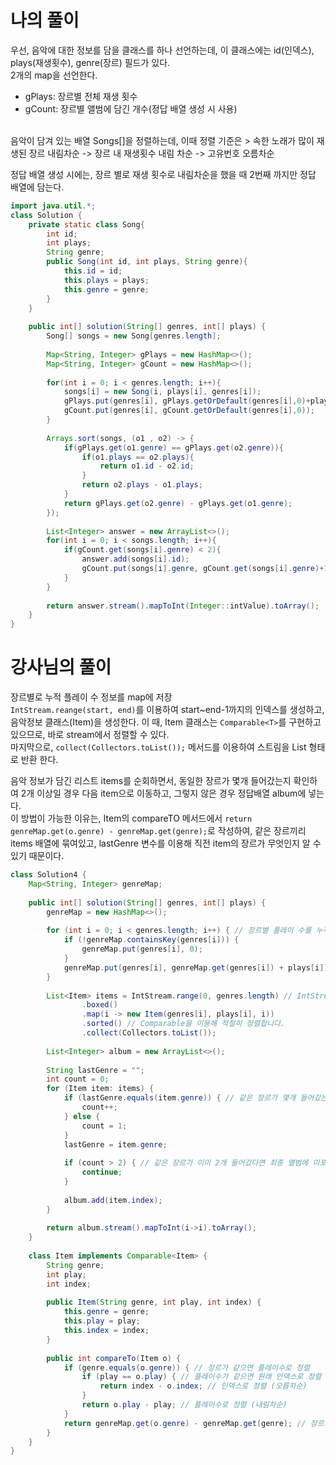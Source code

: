 # 나의 풀이
우선, 음악에 대한 정보를 담을 클래스를 하나 선언하는데, 이 클래스에는 id(인덱스), plays(재생횟수), genre(장르) 필드가 있다. <br/>
2개의 map을 선언한다.
* gPlays: 장르별 전체 재생 횟수
* gCount: 장르별 앨범에 담긴 개수(정답 배열 생성 시 사용) 

<br/>
음악이 담겨 있는 배열 Songs[]을 정렬하는데, 이때 정렬 기준은
> 속한 노래가 많이 재생된 장르 내림차순 -> 장르 내 재생횟수 내림 차순 -> 고유번호 오름차순 

정답 배열 생성 시에는, 장르 별로 재생 횟수로 내림차순을 했을 때 2번째 까지만 정답 배열에 담는다. 
```java
import java.util.*;
class Solution {
    private static class Song{
        int id;
        int plays;
        String genre;
        public Song(int id, int plays, String genre){
            this.id = id;
            this.plays = plays;
            this.genre = genre;
        }
    }
    
    public int[] solution(String[] genres, int[] plays) {
        Song[] songs = new Song[genres.length];
        
        Map<String, Integer> gPlays = new HashMap<>();
        Map<String, Integer> gCount = new HashMap<>();
        
        for(int i = 0; i < genres.length; i++){
            songs[i] = new Song(i, plays[i], genres[i]);
            gPlays.put(genres[i], gPlays.getOrDefault(genres[i],0)+plays[i]);
            gCount.put(genres[i], gCount.getOrDefault(genres[i],0));
        }
        
        Arrays.sort(songs, (o1 , o2) -> {
            if(gPlays.get(o1.genre) == gPlays.get(o2.genre)){
                if(o1.plays == o2.plays){
                    return o1.id - o2.id;
                }
                return o2.plays - o1.plays;
            }
            return gPlays.get(o2.genre) - gPlays.get(o1.genre); 
        });
        
        List<Integer> answer = new ArrayList<>();
        for(int i = 0; i < songs.length; i++){
            if(gCount.get(songs[i].genre) < 2){
                answer.add(songs[i].id);
                gCount.put(songs[i].genre, gCount.get(songs[i].genre)+1);
            }
        }
        
        return answer.stream().mapToInt(Integer::intValue).toArray();
    }
}
```
# 강사님의 풀이
장르별로 누적 플레이 수 정보를 map에 저장<br/>
`IntStream.reange(start, end)`를 이용하여 start~end-1까지의 인덱스를 생성하고, 음악정보 클래스(Item)을 생성한다. 이 때, Item 클래스는 `Comparable<T>`를 구현하고 있으므로, 바로 stream에서 정렬할 수 있다. <br/>
마지막으로, `collect(Collectors.toList());` 메서드를 이용하여 스트림을 List 형태로 반환 한다.

음악 정보가 담긴 리스트 items를 순회하면서, 동일한 장르가 몇개 들어갔는지 확인하여 2개 이상일 경우 다음 item으로 이동하고, 그렇지 않은 경우 정답배열 album에 넣는다.<br/>
이 방법이 가능한 이유는, Item의 compareTO 메서드에서 `return genreMap.get(o.genre) - genreMap.get(genre);`로 작성하여, 같은 장르끼리 items 배열에 묶여있고, lastGenre 변수를 이용해 직전 item의 장르가 무엇인지 알 수 있기 때문이다. 

```java
class Solution4 {
    Map<String, Integer> genreMap;
    
    public int[] solution(String[] genres, int[] plays) {
        genreMap = new HashMap<>();
        
        for (int i = 0; i < genres.length; i++) { // 장르별 플레이 수를 누적해 더합니다.
            if (!genreMap.containsKey(genres[i])) {
                genreMap.put(genres[i], 0);
            }
            genreMap.put(genres[i], genreMap.get(genres[i]) + plays[i]);
        }
        
        List<Item> items = IntStream.range(0, genres.length) // IntStream.range를 인덱스로 활용합니다.
                .boxed()
                .map(i -> new Item(genres[i], plays[i], i))
                .sorted() // Comparable을 이용해 적절히 정렬합니다.
                .collect(Collectors.toList());
        
        List<Integer> album = new ArrayList<>();
        
        String lastGenre = "";
        int count = 0;
        for (Item item: items) {
            if (lastGenre.equals(item.genre)) { // 같은 장르가 몇개 들어갔는지 확인
                count++;
            } else {
                count = 1;
            }
            lastGenre = item.genre;
            
            if (count > 2) { // 같은 장르가 이미 2개 들어갔다면 최종 앨범에 미포함
                continue;
            }
            
            album.add(item.index);
        }
        
        return album.stream().mapToInt(i->i).toArray();
    }
    
    class Item implements Comparable<Item> {
        String genre;
        int play;
        int index;
        
        public Item(String genre, int play, int index) {
            this.genre = genre;
            this.play = play;
            this.index = index;
        }
        
        public int compareTo(Item o) {
            if (genre.equals(o.genre)) { // 장르가 같으면 플레이수로 정렬
                if (play == o.play) { // 플레이수가 같으면 원래 인덱스로 정렬
                    return index - o.index; // 인덱스로 정렬 (오름차순)
                }
                return o.play - play; // 플레이수로 정렬 (내림차순)
            }
            return genreMap.get(o.genre) - genreMap.get(genre); // 장르의 총 플레이수로 정렬 (내림차순)
        }
    }
}

```